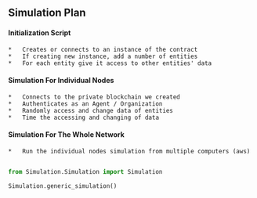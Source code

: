 ## Simulation Plan

#### Initialization Script

	*	Creates or connects to an instance of the contract
	*	If creating new instance, add a number of entities
	*	For each entity give it access to other entities' data

#### Simulation For Individual Nodes

	*	Connects to the private blockchain we created
	*	Authenticates as an Agent / Organization
	*	Randomly access and change data of entities  
	*	Time the accessing and changing of data

#### Simulation For The Whole Network
	
	*	Run the individual nodes simulation from multiple computers (aws)


```py

from Simulation.Simulation import Simulation

Simulation.generic_simulation()

```
